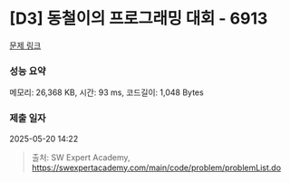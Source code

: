 # [D3] 동철이의 프로그래밍 대회 - 6913 

[문제 링크](https://swexpertacademy.com/main/code/problem/problemDetail.do?contestProbId=AWicMVWKTuMDFAUL) 

### 성능 요약

메모리: 26,368 KB, 시간: 93 ms, 코드길이: 1,048 Bytes

### 제출 일자

2025-05-20 14:22



> 출처: SW Expert Academy, https://swexpertacademy.com/main/code/problem/problemList.do